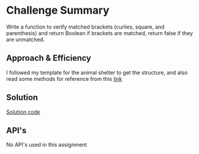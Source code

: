 # Challenge Summary
Write a function to verify matched brackets (curlies, square, and parenthesis) and return Boolean if brackets are matched, return false if they are unmatched.


## Approach & Efficiency
I followed my template for the animal shelter to get the structure, and also read some methods for reference from this [link](https://www.geeksforgeeks.org/check-for-balanced-parentheses-in-python/)

## Solution
[Solution code](https://github.com/KirkGarrison/data-structures-and-algorithms/blob/stack-queue-brackets/python/code_challenges/stack_queue_brackets/stack_queue_brackets.py)

## API's
No API's used in this assignment
